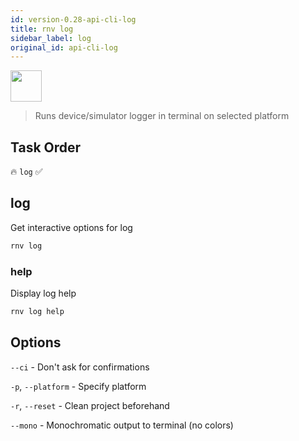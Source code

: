 ```yaml
---
id: version-0.28-api-cli-log
title: rnv log
sidebar_label: log
original_id: api-cli-log
---
```


<img src="https://renative.org/img/ic_cli.png" width=50 height=50 />

> Runs device/simulator logger in terminal on selected platform

## Task Order

🔥 `log` ✅

## log

Get interactive options for log

```bash
rnv log
```

### help

Display log help

```bash
rnv log help
```

## Options

`--ci` - Don't ask for confirmations

`-p`, `--platform` - Specify platform

`-r`, `--reset` - Clean project beforehand

`--mono` - Monochromatic output to terminal (no colors)

